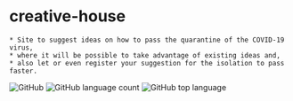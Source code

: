 # creative-house
    * Site to suggest ideas on how to pass the quarantine of the COVID-19 virus,
    * where it will be possible to take advantage of existing ideas and,
    * also let or even register your suggestion for the isolation to pass faster.



![GitHub](https://img.shields.io/github/license/Ias4g/criative-house)
![GitHub language count](https://img.shields.io/github/languages/count/Ias4g/criative-house)
![GitHub top language](https://img.shields.io/github/languages/top/Ias4g/criative-house)